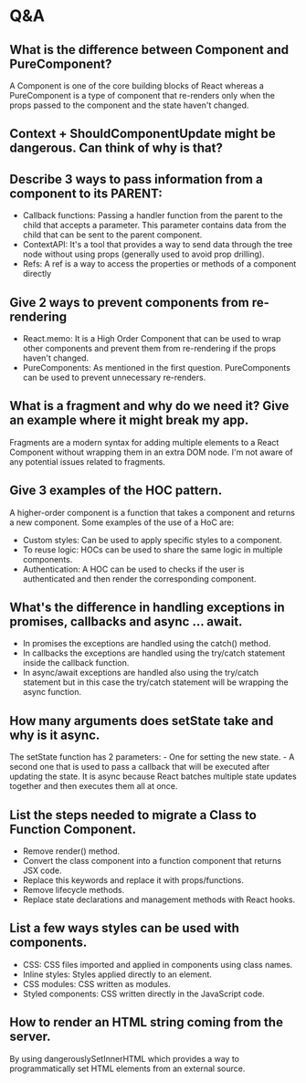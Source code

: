 # Q&A

## What is the difference between Component and PureComponent?

A Component is one of the core building blocks of React whereas a PureComponent is a type of component that re-renders only when the props passed to the component and the state haven't changed.

## Context + ShouldComponentUpdate might be dangerous. Can think of why is that?

## Describe 3 ways to pass information from a component to its PARENT:

- Callback functions: Passing a handler function from the parent to the child that accepts a parameter. This parameter contains data from the child that can be sent to the parent component.
- ContextAPI: It's a tool that provides a way to send data through the tree node without using props (generally used to avoid prop drilling).
- Refs: A ref is a way to access the properties or methods of a component directly

## Give 2 ways to prevent components from re-rendering

- React.memo: It is a High Order Component that can be used to wrap other components and prevent them from re-rendering if the props haven't changed.
- PureComponents: As mentioned in the first question. PureComponents can be used to prevent unnecessary re-renders.

## What is a fragment and why do we need it? Give an example where it might break my app.

Fragments are a modern syntax for adding multiple elements to a React Component without wrapping them in an extra DOM node. I'm not aware of any potential issues related to fragments.

## Give 3 examples of the HOC pattern.

A higher-order component is a function that takes a component and returns a new component. Some examples of the use of a HoC are:

- Custom styles: Can be used to apply specific styles to a component.
- To reuse logic: HOCs can be used to share the same logic in multiple components.
- Authentication: A HOC can be used to checks if the user is authenticated and then render the corresponding component.

## What's the difference in handling exceptions in promises, callbacks and async ... await.

- In promises the exceptions are handled using the catch() method.
- In callbacks the exceptions are handled using the try/catch statement inside the callback function.
- In async/await exceptions are handled also using the try/catch statement but in this case the try/catch statement will be wrapping the async function.

## How many arguments does setState take and why is it async.

The setState function has 2 parameters: - One for setting the new state. - A second one that is used to pass a callback that will be executed after updating the state.
It is async because React batches multiple state updates together and then executes them all at once.

## List the steps needed to migrate a Class to Function Component.

- Remove render() method.
- Convert the class component into a function component that returns JSX code.
- Replace this keywords and replace it with props/functions.
- Remove lifecycle methods.
- Replace state declarations and management methods with React hooks.

## List a few ways styles can be used with components.

- CSS: CSS files imported and applied in components using class names.
- Inline styles: Styles applied directly to an element.
- CSS modules: CSS written as modules.
- Styled components: CSS written directly in the JavaScript code.

## How to render an HTML string coming from the server.

By using dangerouslySetInnerHTML which provides a way to programmatically set HTML elements from an external source.
